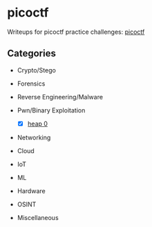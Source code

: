 # picoctf

Writeups for picoctf practice challenges: [picoctf](<play.picoctf.org/practice>)

## Categories

- Crypto/Stego
  
- Forensics
  
- Reverse Engineering/Malware

 - Pwn/Binary Exploitation
   - [x] [heap 0](<heap_0/README.md>)

- Networking

- Cloud
  
- IoT

- ML

- Hardware

- OSINT

- Miscellaneous
